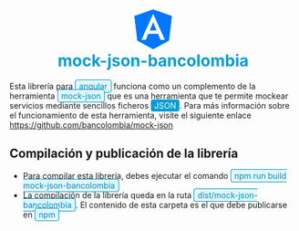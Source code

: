 <div style="text-align: center;">
    <img src="icon.png" width="70px"/>
</div>
<h1 style="color: #069CD4; margin-top: 0; text-align: center;">
    mock-json-bancolombia
</h1>
Esta librería para <span style="background-color: #DFF7FF; color: #028BB9; border-radius: 4px; padding: 2px 6px; border: 1px solid #028BB9;">angular</span> funciona como un complemento de la herramienta <span style="background-color: #DFF7FF; color: #028BB9; border-radius: 4px; padding: 2px 6px; border: 1px solid #028BB9;">mock-json</span> que es una herramienta que te permite mockear servicios mediante sencillos ficheros <span style="background-color: #069CD4; color: white; border-radius: 4px; padding: 2px 6px;">JSON</span>. Para más información sobre el funcionamiento de esta herramienta, visite el siguiente enlace <a href="https://github.com/bancolombia/mock-json">https://github.com/bancolombia/mock-json</a>

<h2>Compilación y publicación de la librería</h2>

- Para compilar esta librería, debes ejecutar el comando <span style="background-color: #DFF7FF; color: #028BB9; border-radius: 4px; padding: 2px 6px; border: 1px solid #028BB9;">npm run build mock-json-bancolombia</span>
- La compilación de la librería queda en la ruta <span style="background-color: #DFF7FF; color: #028BB9; border-radius: 4px; padding: 2px 6px; border: 1px solid #028BB9;">dist/mock-json-bancolombia</span>. El contenido de esta carpeta es el que debe publicarse en <span style="background-color: #DFF7FF; color: #028BB9; border-radius: 4px; padding: 2px 6px; border: 1px solid #028BB9;">npm</span>